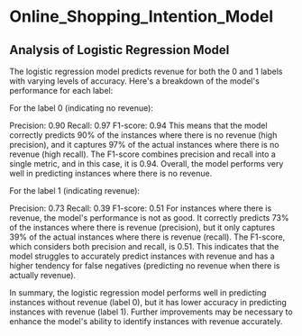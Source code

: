 # Online_Shopping_Intention_Model

 ## Analysis of Logistic Regression Model
 
 The logistic regression model predicts revenue for both the 0 and 1 labels with varying levels of accuracy. Here's a breakdown of the model's performance for each label:

For the label 0 (indicating no revenue):

Precision: 0.90
Recall: 0.97
F1-score: 0.94
This means that the model correctly predicts 90% of the instances where there is no revenue (high precision), and it captures 97% of the actual instances where there is no revenue (high recall). The F1-score combines precision and recall into a single metric, and in this case, it is 0.94. Overall, the model performs very well in predicting instances where there is no revenue.

For the label 1 (indicating revenue):

Precision: 0.73
Recall: 0.39
F1-score: 0.51
For instances where there is revenue, the model's performance is not as good. It correctly predicts 73% of the instances where there is revenue (precision), but it only captures 39% of the actual instances where there is revenue (recall). The F1-score, which considers both precision and recall, is 0.51. This indicates that the model struggles to accurately predict instances with revenue and has a higher tendency for false negatives (predicting no revenue when there is actually revenue).

In summary, the logistic regression model performs well in predicting instances without revenue (label 0), but it has lower accuracy in predicting instances with revenue (label 1). Further improvements may be necessary to enhance the model's ability to identify instances with revenue accurately.
 
 
